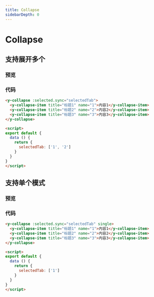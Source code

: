 ```yaml
---
title: Collapse
sidebarDepth: 0
---
```


# Collapse

## 支持展开多个

### 预览

<ClientOnly>
  <collapse-demo-1></collapse-demo-1>
</ClientOnly>

### 代码

```html
<y-collapse :selected.sync="selectedTab">
  <y-collapse-item title="标题1" name="1">内容1</y-collapse-item>
  <y-collapse-item title="标题2" name="2">内容2</y-collapse-item>
  <y-collapse-item title="标题3" name="3">内容3</y-collapse-item>
</y-collapse>

<script>
export default {
  data () {
    return {
      selectedTab: ['1', '2']
    }
  }
}
</script>
```

## 支持单个模式

### 预览

<ClientOnly>
  <collapse-demo-2></collapse-demo-2>
</ClientOnly>

### 代码

```html
<y-collapse :selected.sync="selectedTab" single>
  <y-collapse-item title="标题1" name="1">内容1</y-collapse-item>
  <y-collapse-item title="标题2" name="2">内容2</y-collapse-item>
  <y-collapse-item title="标题3" name="3">内容3</y-collapse-item>
</y-collapse>

<script>
export default {
  data () {
    return {
      selectedTab: ['1']
    }
  }
}
</script>
```